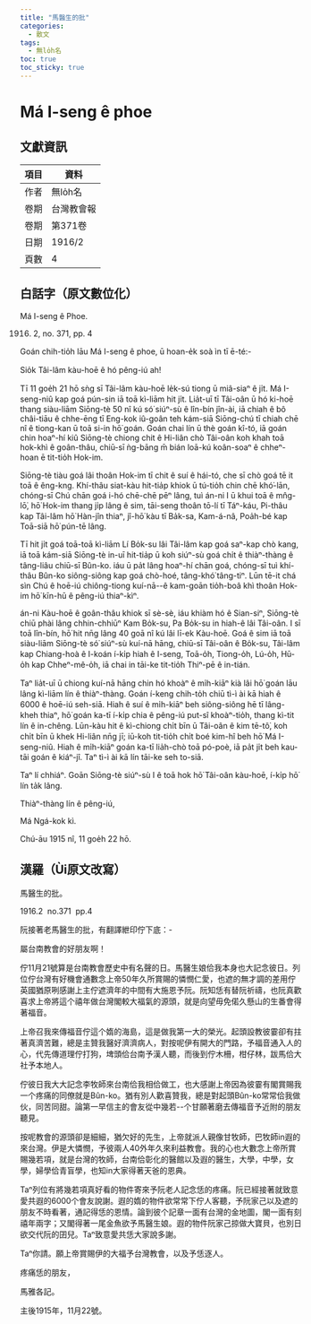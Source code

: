 ```yaml
---
title: "馬醫生的批"
categories:
  - 散文
tags:
  - 無lo̍h名
toc: true
toc_sticky: true
---
```


# Má I-seng ê phoe

## 文獻資訊

| 項目 | 資料 |
|---|---|
| 作者 | 無lo̍h名 |
| 卷期 | 台灣教會報 |
| 卷期 | 第371卷 |
| 日期 | 1916/2 |
| 頁數 | 4 |

## 白話字（原文數位化）

Má I-seng ê Phoe.

1916. 2, no. 371, pp. 4

Goán chih-tio̍h lāu Má I-seng ê phoe, ū hoan-e̍k soà ìn tī ē-té:-

Sio̍k Tâi-lâm kàu-hoē ê hó pêng-iú ah!

Tī 11 goe̍h 21 hō sǹg sī Tâi-lâm kàu-hoē le̍k-sú tiong ū miâ-siaⁿ ê ji̍t. Má I-seng-niû kap goá pún-sin iā toā kì-liām hit ji̍t. Lia̍t-uī tī Tâi-oân ū hó ki-hoē thang siàu-liām Siōng-tè 50 nî kú só͘ siúⁿ-sù ê lîn-bín jîn-ài, iā chiah ê bô châi-tiāu ê chhe-ēng tī Eng-kok iû-goân teh kám-siā Siōng-chú tī chiah chē nî ê tiong-kan ū toā si-in hō͘ goán. Goán chai lín ū thè goán kî-tó, iā goán chin hoaⁿ-hí kiû Siōng-tè chiong chit ê Hi-liân chò Tâi-oân koh khah toā hok-khì ê goân-thâu, chiū-sī ǹg-bāng m̄ bián loā-kú koân-soaⁿ ê chheⁿ-hoan ē tit-tio̍h Hok-im.

Siōng-tè tiàu goá lâi thoân Hok-im tī chit ê suí ê hái-tó, che sī chò goá tē it toā ê êng-kng. Khí-thâu siat-kàu hit-tia̍p khiok ū tú-tio̍h chin chē khó͘-lān, chóng-sī Chú chān goá i-hó chē-chē pēⁿ lâng, tuì án-ni I ū khui toā ê mn̂g-lō͘, hō͘ Hok-im thang ji̍p lâng ê sim, tāi-seng thoân tō-lí tī Táⁿ-káu, Pi-thâu kap Tâi-lâm hō͘ Hàn-jîn thiaⁿ, jî-hō͘ kàu tī Ba̍k-sa, Kam-á-nâ, Poa̍h-bé kap Toā-siā hō͘ pún-tē lâng.

Tī hit ji̍t goá toā-toā kì-liām Lí Bo̍k-su lâi Tâi-lâm kap goá saⁿ-kap chò kang, iā toā kám-siā Siōng-tè in-uī hit-tia̍p ū koh siúⁿ-sù goá chi̍t ê thiàⁿ-thàng ê tâng-liâu chiū-sī Bûn-ko. iáu ū pa̍t lâng hoaⁿ-hí chān goá, chóng-sī tuì khí-thâu Bûn-ko siông-siông kap goá chò-hoé, tâng-khó͘ tâng-tiⁿ. Lūn tē-it chá sìn Chú ê hoē-iú chiông-tiong kuí-nā--ê kam-goān tio̍h-boâ khì thoân Hok-im hō͘ kīn-hū ê pêng-iú thiaⁿ-kìⁿ.

án-ni Kàu-hoē ê goân-thâu khiok sī sè-sè, iáu khiàm hó ê Sian-siⁿ, Siōng-tè chiū phài lâng chhin-chhiūⁿ Kam Bo̍k-su, Pa Bo̍k-su in hiah-ê lâi Tâi-oân. I sī toā lîn-bín, hō͘ hit nn̄g lâng 40 goā nî kú lâi lī-ek Kàu-hoē. Goá ê sim iā toā siàu-liām Siōng-tè só͘ siúⁿ-sù kuí-nā hāng, chiū-sī Tâi-oân ê Bo̍k-su, Tâi-lâm kap Chiang-hoà ê I-koán í-ki̍p hiah ê I-seng, Toā-o̍h, Tiong-o̍h, Lú-o̍h, Hū-o̍h kap Chheⁿ-mê-o̍h, iā chai in tāi-ke tit-tio̍h Thiⁿ-pē ê in-tián.

Taⁿ lia̍t-uī ū chiong kuí-nā hāng chin hó khoàⁿ ê mi̍h-kiāⁿ kià lâi hō͘ goán lāu lâng kì-liām lín ê thiàⁿ-thàng. Goán í-keng chih-to̍h chiū tì-ì ài kā hiah ê 6000 ê hoē-iú seh-siā. Hiah ê suí ê mi̍h-kiāⁿ beh siông-siông hē tī lâng-kheh thiaⁿ, hō͘ goán ka-tī í-ki̍p chia ê pêng-iú put-sî khoàⁿ-tio̍h, thang kì-tit lín ê in-chêng. Lūn-kàu hit ê kì-chiong chi̍t bīn ū Tâi-oân ê kim tē-tô͘, koh chi̍t bīn ū khek Hi-liân nn̄g jī; iū-koh tit-tio̍h chi̍t boé kim-hî beh hō͘ Má I-seng-niû. Hiah ê mi̍h-kiāⁿ goán ka-tī lia̍h-chò toā pó-poè, iā pa̍t ji̍t beh kau-tāi goán ê kiáⁿ-jî. Taⁿ tì-ì ài kā lín tāi-ke seh to-siā.

Taⁿ lí chhiáⁿ. Goān Siōng-tè siúⁿ-sù I ê toā hok hō͘ Tâi-oân kàu-hoē, í-ki̍p hō͘ lín ta̍k lâng.

Thiàⁿ-thàng lín ê pêng-iú,

Má Ngá-kok kì.

Chú-āu 1915 nî, 11 goe̍h 22 hō.

## 漢羅（Ùi原文改寫）

馬醫生的批。

1916.2  no.371  pp.4

阮接著老馬醫生的批，有翻譯紲印佇下底：-

屬台南教會的好朋友啊！

佇11月21號算是台南教會歷史中有名聲的日。馬醫生娘佮我本身也大記念彼日。列位佇台灣有好機會通數念上帝50年久所賞賜的憐憫仁愛，也遮的無才調的差用佇英國猶原咧感謝上主佇遮濟年的中間有大施恩予阮。阮知恁有替阮祈禱，也阮真歡喜求上帝將這个禧年做台灣閣較大福氣的源頭，就是向望毋免偌久懸山的生番會得著福音。

上帝召我來傳福音佇這个媠的海島，這是做我第一大的榮光。起頭設教彼霎卻有拄著真濟苦難，總是主贊我醫好濟濟病人，對按呢伊有開大的門路，予福音通入人的心，代先傳道理佇打狗，埤頭佮台南予漢人聽，而後到佇木柵，柑仔林，跋馬佮大社予本地人。

佇彼日我大大記念李牧師來台南佮我相佮做工，也大感謝上帝因為彼霎有閣賞賜我一个疼痛的同僚就是Bûn-ko。猶有別人歡喜贊我，總是對起頭Bûn-ko常常佮我做伙，同苦同甜。論第一早信主的會友從中幾若--个甘願著磨去傳福音予近附的朋友聽見。

按呢教會的源頭卻是細細，猶欠好的先生，上帝就派人親像甘牧師，巴牧師in遐的來台灣。伊是大憐憫，予彼兩人40外年久來利益教會。我的心也大數念上帝所賞賜幾若項，就是台灣的牧師，台南佮彰化的醫館以及遐的醫生，大學，中學，女學，婦學佮青盲學，也知in大家得著天爸的恩典。

Taⁿ列位有將幾若項真好看的物件寄來予阮老人記念恁的疼痛。阮已經接著就致意愛共遐的6000个會友說謝。遐的媠的物件欲常常下佇人客聽，予阮家己以及遮的朋友不時看著，通記得恁的恩情。論到彼个記章一面有台灣的金地圖，閣一面有刻禧年兩字；又閣得著一尾金魚欲予馬醫生娘。遐的物件阮家己掠做大寶貝，也別日欲交代阮的囝兒。Taⁿ致意愛共恁大家說多謝。

Taⁿ你請。願上帝賞賜伊的大福予台灣教會，以及予恁逐人。

疼痛恁的朋友，

馬雅各記。

主後1915年，11月22號。
